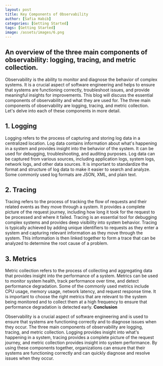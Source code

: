 ```yaml
---
layout: post
title: Key Components of Observability
author: [Safia Habib]
categories: [Getting Started]
tags: [Getting Started]
image: /assets/images/6.png
---
```

## An overview of the three main components of observability: logging, tracing, and metric collection.

Observability is the ability to monitor and diagnose the behavior of complex systems. It is a crucial aspect of software engineering and helps to ensure that systems are functioning correctly, troubleshoot issues, and provide meaningful insights for improvements. This blog will discuss the essential components of observability and what they are used for.
The three main components of observability are logging, tracing, and metric collection. Let's delve into each of these components in more detail.

## 1. Logging

Logging refers to the process of capturing and storing log data in a centralized location. Log data contains information about what's happening in a system and provides insight into the behavior of the system. It can be used for debugging, troubleshooting, and auditing purposes.
Log data can be captured from various sources, including application logs, system logs, network logs, and other data sources. It is important to standardize the format and structure of log data to make it easier to search and analyze. Some commonly used log formats are JSON, XML, and plain text.

## 2. Tracing

Tracing refers to the process of tracking the flow of requests and their related events as they move through a system. It provides a complete picture of the request journey, including how long it took for the request to be processed and where it failed. Tracing is an essential tool for debugging complex systems and provides deep visibility into system behavior.
Tracing is typically achieved by adding unique identifiers to requests as they enter a system and capturing relevant information as they move through the system. This information is then linked together to form a trace that can be analyzed to determine the root cause of a problem.

## 3. Metrics

Metric collection refers to the process of collecting and aggregating data that provides insight into the performance of a system. Metrics can be used to monitor system health, track performance over time, and detect performance degradation.
Some of the commonly used metrics include CPU usage, memory usage, network latency, and request response time. It is important to choose the right metrics that are relevant to the system being monitored and to collect them at a high frequency to ensure that performance degradation is detected early.
**Conclusion**

Observability is a crucial aspect of software engineering and is used to ensure that systems are functioning correctly and to diagnose issues when they occur. The three main components of observability are logging, tracing, and metric collection. Logging provides insight into what's happening in a system, tracing provides a complete picture of the request journey, and metric collection provides insight into system performance. By using these components together, organizations can ensure that their systems are functioning correctly and can quickly diagnose and resolve issues when they occur.

